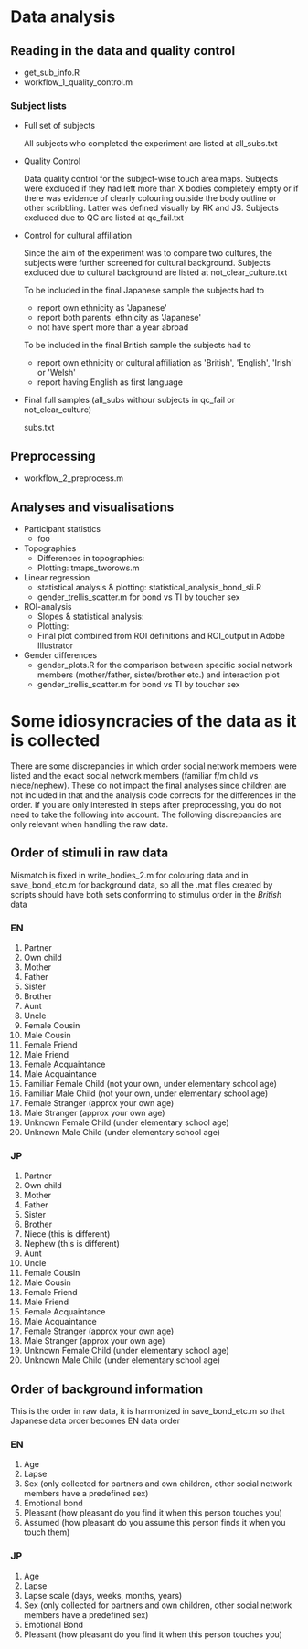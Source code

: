 # Data analysis 

## Reading in the data and quality control

* get\_sub\_info.R
* workflow\_1\_quality\_control.m

### Subject lists 
* Full set of subjects 

  All subjects who completed the experiment are listed at all\_subs.txt  

* Quality Control
  
  Data quality control for the subject-wise touch area maps. Subjects were excluded if they had left more than X bodies completely empty or if there was evidence of clearly colouring outside the body outline or other scribbling. Latter was defined visually by RK and JS. Subjects excluded due to QC are listed at qc\_fail.txt 

* Control for cultural affiliation

  Since the aim of the experiment was to compare two cultures, the subjects were further screened for cultural background. Subjects excluded due to cultural background are listed at not\_clear\_culture.txt

  To be included in the final Japanese sample the subjects had to 
    * report own ethnicity as 'Japanese'
    * report both parents' ethnicity as 'Japanese'
    * not have spent more than a year abroad 

  To be included in the final British sample the subjects had to 
    * report own ethnicity or cultural affiliation as 'British', 'English', 'Irish' or 'Welsh'
    * report having English as first language

* Final full samples (all_subs withour subjects in qc\_fail or not\_clear\_culture)

    subs.txt

## Preprocessing

* workflow\_2\_preprocess.m

## Analyses and visualisations

* Participant statistics
  - foo
* Topographies
  - Differences in topographies: 
  - Plotting: tmaps\_tworows.m
* Linear regression
  - statistical analysis & plotting: statistical_analysis_bond_sli.R
  - gender\_trellis\_scatter.m for bond vs TI by toucher sex 
* ROI-analysis
  - Slopes & statistical analysis:
  - Plotting:
  - Final plot combined from ROI definitions and ROI_output in Adobe Illustrator
* Gender differences
  - gender\_plots.R for the comparison between specific social network members (mother/father, sister/brother etc.) and interaction plot
  - gender\_trellis_scatter.m for bond vs TI by toucher sex 

# Some idiosyncracies of the data as it is collected
There are some discrepancies in which order social network members were listed and the exact social network members (familiar f/m child vs niece/nephew). These do not impact the final analyses since children are not included in that and the analysis code corrects for the differences in the order. If you are only interested in steps after preprocessing, you do not need to take the following into account. The following discrepancies are only relevant when handling the raw data.

## Order of stimuli in raw data
Mismatch is fixed in write\_bodies\_2.m for colouring data and in save\_bond\_etc.m for background data, so all the .mat files created by scripts should have both sets conforming to stimulus order in the *British* data

### EN
1. Partner
2. Own child 
3. Mother
4. Father
5. Sister
6. Brother
7. Aunt
8. Uncle
9. Female Cousin
10. Male Cousin
11. Female Friend
12. Male Friend
13. Female Acquaintance
14. Male Acquaintance 
15. Familiar Female Child (not your own, under elementary school age)
16. Familiar Male Child (not your own, under elementary school age)
17. Female Stranger (approx your own age)
18. Male Stranger (approx your own age)
19. Unknown Female Child (under elementary school age)
20. Unknown Male Child (under elementary school age)

### JP
1. Partner
2. Own child 
3. Mother
4. Father
5. Sister
6. Brother
7. Niece (this is different)
8. Nephew (this is different)
9. Aunt
10. Uncle
11. Female Cousin
12. Male Cousin
13. Female Friend
14. Male Friend
15. Female Acquaintance
16. Male Acquaintance 
17. Female Stranger (approx your own age)
18. Male Stranger (approx your own age)
19. Unknown Female Child (under elementary school age)
20. Unknown Male Child (under elementary school age)


## Order of background information 
This is the order in raw data, it is harmonized in save\_bond\_etc.m so that Japanese data order becomes EN data order

### EN
1. Age
2. Lapse
3. Sex (only collected for partners and own children, other social network members have a predefined sex)
4. Emotional bond
5. Pleasant (how pleasant do you find it when this person touches you)
6. Assumed (how pleasant do you assume this person finds it when you touch them)

### JP
1. Age
2. Lapse
3. Lapse scale (days, weeks, months, years)
4. Sex (only collected for partners and own children, other social network members have a predefined sex)
5. Emotional Bond
6. Pleasant (how pleasant do you find it when this person touches you)

